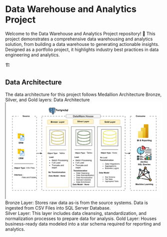 # Data Warehouse and Analytics Project
Welcome to the Data Warehouse and Analytics Project repository! 🚀
This project demonstrates a comprehensive data warehousing and analytics solution, from building a data warehouse to generating actionable insights. Designed as a portfolio project, it highlights industry best practices in data engineering and analytics.

🏗️ <h2>Data Architecture</h2>
The data architecture for this project follows Medallion Architecture Bronze, Silver, and Gold layers: Data Architecture
![Project Screenshot](docs/Data_Architecture.png)
Bronze Layer: Stores raw data as-is from the source systems. Data is ingested from CSV Files into SQL Server Database.</br>
Silver Layer: This layer includes data cleansing, standardization, and normalization processes to prepare data for analysis.
Gold Layer: Houses business-ready data modeled into a star schema required for reporting and analytics.

